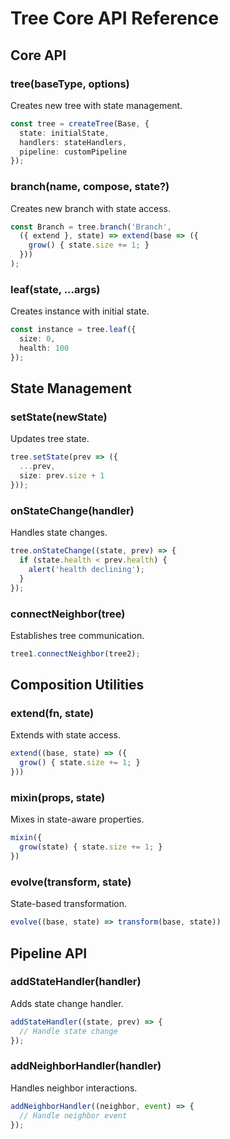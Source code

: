 # Tree Core API Reference

## Core API

### tree(baseType, options)
Creates new tree with state management.
```typescript
const tree = createTree(Base, {
  state: initialState,
  handlers: stateHandlers,
  pipeline: customPipeline
});
```

### branch(name, compose, state?)
Creates new branch with state access.
```typescript
const Branch = tree.branch('Branch', 
  ({ extend }, state) => extend(base => ({
    grow() { state.size += 1; }
  }))
);
```

### leaf(state, ...args)
Creates instance with initial state.
```typescript
const instance = tree.leaf({
  size: 0,
  health: 100
});
```

## State Management

### setState(newState)
Updates tree state.
```typescript
tree.setState(prev => ({
  ...prev,
  size: prev.size + 1
}));
```

### onStateChange(handler)
Handles state changes.
```typescript
tree.onStateChange((state, prev) => {
  if (state.health < prev.health) {
    alert('health declining');
  }
});
```

### connectNeighbor(tree)
Establishes tree communication.
```typescript
tree1.connectNeighbor(tree2);
```

## Composition Utilities

### extend(fn, state)
Extends with state access.
```typescript
extend((base, state) => ({
  grow() { state.size += 1; }
}))
```

### mixin(props, state)
Mixes in state-aware properties.
```typescript
mixin({
  grow(state) { state.size += 1; }
})
```

### evolve(transform, state)
State-based transformation.
```typescript
evolve((base, state) => transform(base, state))
```

## Pipeline API

### addStateHandler(handler)
Adds state change handler.
```typescript
addStateHandler((state, prev) => {
  // Handle state change
});
```

### addNeighborHandler(handler)
Handles neighbor interactions.
```typescript
addNeighborHandler((neighbor, event) => {
  // Handle neighbor event
});
```